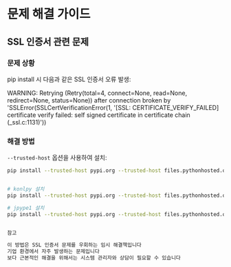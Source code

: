 # 문제 해결 가이드

## SSL 인증서 관련 문제

### 문제 상황
pip install 시 다음과 같은 SSL 인증서 오류 발생:

WARNING: Retrying (Retry(total=4, connect=None, read=None, redirect=None, status=None)) after connection broken by 'SSLError(SSLCertVerificationError(1, '[SSL: CERTIFICATE_VERIFY_FAILED] certificate verify failed: self signed certificate in certificate chain (_ssl.c:1131)'))


### 해결 방법
`--trusted-host` 옵션을 사용하여 설치:
```bash
pip install --trusted-host pypi.org --trusted-host files.pythonhosted.org [패키지명]


# konlpy 설치
pip install --trusted-host pypi.org --trusted-host files.pythonhosted.org konlpy

# jpype1 설치
pip install --trusted-host pypi.org --trusted-host files.pythonhosted.org jpype1


참고

이 방법은 SSL 인증서 문제를 우회하는 임시 해결책입니다
기업 환경에서 자주 발생하는 문제입니다
보다 근본적인 해결을 위해서는 시스템 관리자와 상담이 필요할 수 있습니다
